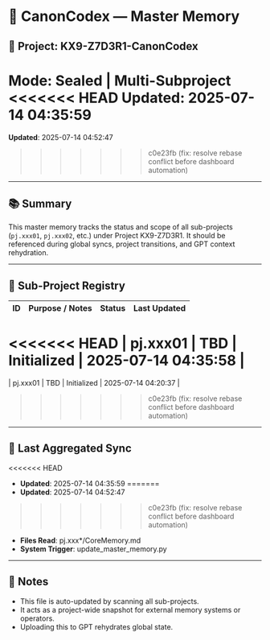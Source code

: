 # 🧠 CanonCodex — Master Memory

## 📂 Project: KX9-Z7D3R1-CanonCodex
**Mode**: Sealed | Multi-Subproject  
<<<<<<< HEAD
**Updated**: 2025-07-14 04:35:59
=======
**Updated**: 2025-07-14 04:52:47
>>>>>>> c0e23fb (fix: resolve rebase conflict before dashboard automation)

---

## 📚 Summary
This master memory tracks the status and scope of all sub-projects (`pj.xxx01`, `pj.xxx02`, etc.) under Project KX9-Z7D3R1. It should be referenced during global syncs, project transitions, and GPT context rehydration.

---

## 🧩 Sub-Project Registry

| ID        | Purpose / Notes          | Status     | Last Updated        |
|-----------|--------------------------|------------|---------------------|
<<<<<<< HEAD
| pj.xxx01 | TBD | Initialized | 2025-07-14 04:35:58 |
=======
| pj.xxx01 | TBD | Initialized | 2025-07-14 04:20:37 |
>>>>>>> c0e23fb (fix: resolve rebase conflict before dashboard automation)

---

## 🔁 Last Aggregated Sync

<<<<<<< HEAD
- **Updated**: 2025-07-14 04:35:59
=======
- **Updated**: 2025-07-14 04:52:47
>>>>>>> c0e23fb (fix: resolve rebase conflict before dashboard automation)
- **Files Read**: pj.xxx*/CoreMemory.md
- **System Trigger**: update_master_memory.py

---

## 🧠 Notes

- This file is auto-updated by scanning all sub-projects.
- It acts as a project-wide snapshot for external memory systems or operators.
- Uploading this to GPT rehydrates global state.
